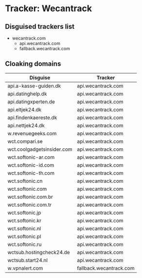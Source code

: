 # Tracker: Wecantrack

## Disguised trackers list

* wecantrack.com
    * api.wecantrack.com
    * fallback.wecantrack.com

## Cloaking domains

| Disguise | Tracker |
| ---- | ---- |
| api.a-kasse-guiden.dk | api.wecantrack.com |
| api.datinghelp.dk | api.wecantrack.com |
| api.datingxperten.de | api.wecantrack.com |
| api.eltjek24.dk | api.wecantrack.com |
| api.findenkaereste.dk | api.wecantrack.com |
| api.nettjek24.dk | api.wecantrack.com |
| w.revenuegeeks.com | api.wecantrack.com |
| wct.compari.se | api.wecantrack.com |
| wct.coolgadgetsinsider.com | api.wecantrack.com |
| wct.softonic-ar.com | api.wecantrack.com |
| wct.softonic-id.com | api.wecantrack.com |
| wct.softonic-th.com | api.wecantrack.com |
| wct.softonic.cn | api.wecantrack.com |
| wct.softonic.com | api.wecantrack.com |
| wct.softonic.com.br | api.wecantrack.com |
| wct.softonic.com.tr | api.wecantrack.com |
| wct.softonic.jp | api.wecantrack.com |
| wct.softonic.kr | api.wecantrack.com |
| wct.softonic.nl | api.wecantrack.com |
| wct.softonic.pl | api.wecantrack.com |
| wct.softonic.ru | api.wecantrack.com |
| wctsub.hostingcheck24.de | api.wecantrack.com |
| wctsub.start24.nl | api.wecantrack.com |
| w.vpnalert.com | fallback.wecantrack.com |